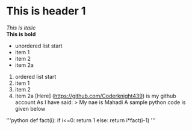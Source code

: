 # This is header 1
*This is italic*  
**This is bold**
* unordered list start
 * item 1
 * item 2
  * item 2a
1. ordered list start
 1. item 1
 1. item 2
  1. item 2a
[Here] (https://github.com/Coderknight439) is my github account 
As I have said: > My nae is Mahadi
A sample python code is given below

'''python
def fact(i):
if i<=0:
return 1
else:
return i*fact(i-1)
'''
 
 

